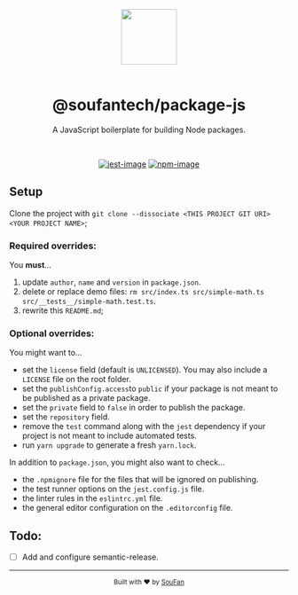 <div align="center">
  <img src="https://avatars2.githubusercontent.com/u/61063724?s=200&v=4" width="100px">
</div>

<br />

<div align="center">
  <h1>@soufantech/package-js</h1>
  <p>A JavaScript boilerplate for building Node packages.</p>
</div>

<br />

<div align="center">

[![jest-image]][jest-url] [![npm-image]][npm-url] 

</div>

## Setup

Clone the project with `git clone --dissociate <THIS PROJECT GIT URI> <YOUR PROJECT NAME>`;

### **Required** overrides:

You **must**...

1. update `author`, `name` and `version` in `package.json`.
2. delete or replace demo files: `rm src/index.ts src/simple-math.ts src/__tests__/simple-math.test.ts`.
3. rewrite this `README.md`;

### **Optional** overrides:

You might want to...

- set the `license` field (default is `UNLICENSED`). You may also include a `LICENSE` file on the root folder.
- set the `publishConfig.access`to `public` if your package is not meant to be published as a private package.
- set the `private` field to `false` in order to publish the package.
- set the `repository` field.
- remove the `test` command along with the `jest` dependency if your project is not meant to include automated tests.
- run `yarn upgrade` to generate a fresh `yarn.lock`.

In addition to `package.json`, you might also want to check...

- the `.npmignore` file for the files that will be ignored on publishing.
- the test runner options on the `jest.config.js` file.
- the linter rules in the `eslintrc.yml` file.
- the general editor configuration on the `.editorconfig` file.

## Todo:

- [ ] Add and configure semantic-release.

---

<div align="center">
  <sub>Built with ❤︎ by <a href="http://soufan.com.br">SouFan</a>
</div>

[npm-image]: https://img.shields.io/npm/v/@soufantech/package-js.svg?style=for-the-badge&logo=npm
[npm-url]: https://npmjs.org/package/@soufantech/package-js "npm"

[jest-image]: https://img.shields.io/badge/tested_with-jest-99424f.svg?style=for-the-badge&logo=jest
[jest-url]: https://github.com/facebook/jest "jest"

